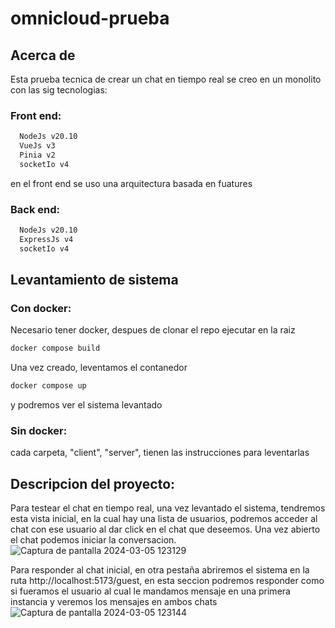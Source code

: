 # omnicloud-prueba
## Acerca de
  Esta prueba tecnica de crear un chat en tiempo real se creo en un monolito con las sig tecnologias:
### Front end:
```sh
  NodeJs v20.10
  VueJs v3
  Pinia v2
  socketIo v4
```
en el front end se uso una arquitectura basada en fuatures

### Back end:
```sh
  NodeJs v20.10
  ExpressJs v4
  socketIo v4
```


## Levantamiento de sistema
### Con docker:
Necesario tener docker, despues de clonar el repo ejecutar en la raiz

```sh
docker compose build
```
Una vez creado, leventamos el contanedor

```sh
docker compose up
```
y podremos ver el sistema levantado

### Sin docker:
  cada carpeta, "client", "server", tienen las instrucciones para leventarlas

## Descripcion del proyecto:
  Para testear el chat en tiempo real, una vez levantado el sistema, tendremos esta vista inicial,
  en la cual hay una lista de usuarios, podremos acceder al chat con ese usuario al dar click en
  el chat que deseemos.
  Una vez abierto el chat podemos iniciar la conversacion.
  ![Captura de pantalla 2024-03-05 123129](https://github.com/RafaSaan/omnicloud-prueba/assets/83631990/44c994c1-9dcd-45c9-8ebb-02fb6815316a)


  Para responder al chat inicial, en otra pestaña abriremos el sistema en la ruta http://localhost:5173/guest, en esta seccion podremos responder como si fueramos el usuario al cual le mandamos mensaje en una primera instancia y veremos los mensajes en ambos chats
  ![Captura de pantalla 2024-03-05 123144](https://github.com/RafaSaan/omnicloud-prueba/assets/83631990/5209d20e-1697-466f-a468-82369d896625)

  
